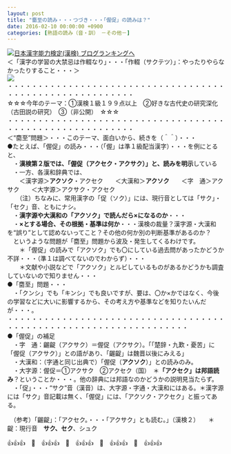 ```yaml
---
layout: post
title: "麕至の読み・・・つづき・・・「偓促」の読みは？"
date: 2016-02-10 00:00:00 +0900
categories: [熟語の読み（音・訓）　－その他－]
---
```


[![](/syuusyuu9701/assets/images/麕至の読み・・・つづき・・・「偓促」の読みは？-br_c_3028_1.gif)](http://blog.with2.net/link.php?1659096:3028 "日本漢字能力検定(漢検) ブログランキングへ")[日本漢字能力検定(漢検) ブログランキングへ](http://blog.with2.net/link.php?1659096:3028)  
＜「漢字の学習の大禁忌は作輟なり」・・・「作輟（サクテツ）」：やったりやらなかったりすること・・・＞  
![](/syuusyuu9701/assets/images/麕至の読み・・・つづき・・・「偓促」の読みは？-8a8b5c1da7619eb6393fc7e4cf256062.jpg)  
・・・・・・・・・・・・・・・・・・・・・・・・・・・・・・・・・・・・・・・・・・・・・・・・・・・・・・・・・  
☆☆☆今年のテーマ：①漢検１級１９９点以上　②好きな古代史の研究深化（古田説の研究）　③（非公開）　☆☆☆　　  
・・・・・・・・・・・・・・・・・・・・・・・・・・・・・・・・・・・・・・・・・・・・・・・・・・・・・・・・・  
＜“麕至”問題＞・・・このテーマ、面白いから、続きを（＾＾）・・・  
●たとえば、「偓促」の読み・・・（「偓」は準１級配当漢字）・・・を例にとると、  
　・**漢検第２版では、「偓促（アクセク・アクサク）」と、読みを明示**している  
　・一方、各漢和辞典では、  
　　＜漢字源＞**アクソク**・アクセク　　＜大漢和＞**アクソク**　　＜字　通＞アクサク　　＜大字源＞アクサク・アクセク　  
　　（注）ちなみに、常用漢字の「促（ソク）」には、現行音としては「サク」・「セク」音、ともにナシ。  
　・**漢字源や大漢和の「アクソク」で読んだら×になるのか**・・・  
　・**×とする場合、その根拠・基準は何か**・・・漢検の裁量？漢字源・大漢和を“誤り”として認めないってこと？その他の何か別の判断基準があるのか？  
　というような問題が「麕至」問題から波及・発生してくるわけです。  
　　＊「偓促」の読みで「アクソク」でも〇にしている過去問があったかどうか不詳・・・（準１は調べてないのでわからず）・・・  
　　＊文献や小説などで「アクソク」とルビしているものがあるかどうかも調査していないので知りません・・・  
●「麕至」問題・・・  
　・「クンシ」でも「キンシ」でも良いですが、要は、〇か×かではなく、今後の学習などに大いに影響するから、その考え方や基準などを知りたいんだが・・・。  
・・・・・・・・・・・・・・・・・・・・・・・・・・・・・・・・・・・・・・・・・・・・・・・・・・・・・・・・・・・・・・・・・・  
●「偓促」の補足  
　・字　通：齷齪（アクサク）＝偓促（アクサク）。「「楚辞・九歎・憂苦」に「偓促（アクサク）」との語があり、「齷齪」は魏晋以後にみえる」  
　・大漢和：（字通と同じ出典で）「偓促（**アクソク**）」との読みのみ。  
　・大字源：偓促＝①アクサク　②アクセク（国）　＊**「アクセク」は邦語読み**？ということか・・・。他の辞典には邦語なのかどうかの説明見当たらず。  
　・「促」・・・“サク”音（漢音）は、大字源・字通・大漢和にはある。＊漢字源には「サク」音記載は無く、「偓促」には、「アクソク・アクセク」と振ってある。  
  
　（参考）「齷齪」：「アクセク。・・・「アクサク」とも読む。」（漢検２）　　＊齪：現行音　**サク、セク**、シュク  
  
👍👍👍　🐒　👍👍👍　🐒　👍👍👍　🐒　👍👍👍　🐒　👍👍👍  
